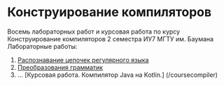 # Конструирование компиляторов
Восемь лабораторных работ и курсовая работа по курсу Конструирование компиляторов 2 семестра ИУ7 МГТУ им. Баумана
Лабораторные работы:
1. [Распознавание цепочек регулярного языка](/Lab1) 
2. [Преобразования грамматик](/Lab2)
3. ...
[Курсовая работа. Компилятор Java на Kotlin.] (/coursecompiler)

